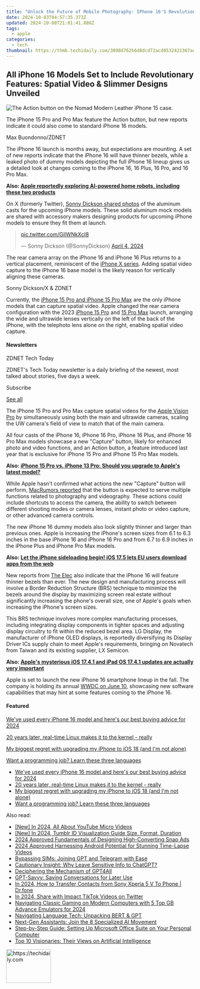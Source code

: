 ```yaml
---
title: "Unlock the Future of Mobile Photography: IPhone 16'S Revolutionary Spatial Video & Slimmer Design - Insights"
date: 2024-10-03T04:57:35.373Z
updated: 2024-10-08T21:01:41.886Z
tags:
  - apple
categories:
  - tech
thumbnail: https://thmb.techidaily.com/3098d762b6d8dcd72acd0532421367ade2e95fba7b5406862c612e4d87ad3713.png
---
```


## All iPhone 16 Models Set to Include Revolutionary Features: Spatial Video & Slimmer Designs Unveiled

![The Action button on the Nomad Modern Leather iPhone 15 case.](https://www.zdnet.com/a/img/resize/f7fb85752b970dfe982ddeb209984485bfbea44d/2023/11/16/c686669e-c2b9-40a0-a29a-5a5498886a01/nomad-modern-leather-iphone-15-pro-case-zdnet.jpg?auto=webp&width=1280)

The iPhone 15 Pro and Pro Max feature the Action button, but new reports indicate it could also come to standard iPhone 16 models.

Max Buondonno/ZDNET

The iPhone 16 launch is months away, but expectations are mounting. A set of new reports indicate that the iPhone 16 will have thinner bezels, while a leaked photo of dummy models depicting the full iPhone 16 lineup gives us a detailed look at changes coming to the iPhone 16, 16 Plus, 16 Pro, and 16 Pro Max.

**Also: [Apple reportedly exploring AI-powered home robots, including these two products](https://www.zdnet.com/article/apple-reportedly-exploring-ai-powered-home-robots-including-these-two-products/)**

On X (formerly Twitter), [Sonny Dickson shared photos](https://x.com/SonnyDickson/status/1775704247348412559?s=20) of the aluminum casts for the upcoming iPhone models. These solid aluminum mock models are shared with accessory makers designing products for upcoming iPhone models to ensure they fit them at launch. 

> [pic.twitter.com/GiIWNkXcI8](https://t.co/GiIWNkXcI8)
> 
> — Sonny Dickson (@SonnyDickson) [April 4, 2024](https://twitter.com/SonnyDickson/status/1775704247348412559?ref%5Fsrc=twsrc^tfw)

The rear camera array on the iPhone 16 and iPhone 16 Plus returns to a vertical placement, reminiscent of the [iPhone X series](https://shop-links.co/link/?url=https%3A%2F%2Fwww.bestbuy.com%2Fsite%2Fapple-pre-owned-iphone-xs-64gb-unlocked-space-gray%2F6522700.p%3FskuId%3D6522700&publisher_slug=itechdaily19598&exclusive=1). Adding spatial video capture to the iPhone 16 base model is the likely reason for vertically aligning these cameras. 

Sonny Dickson/X & ZDNET

Currently, the [iPhone 15 Pro and iPhone 15 Pro Max](https://www.zdnet.com/article/iphone-15-pro-review/) are the only iPhone models that can capture spatial video. Apple changed the rear camera configuration with the 2023 [iPhone 15 Pro](https://shop-links.co/link/?url=https%3A%2F%2Fwww.bestbuy.com%2Fsite%2Fapple-iphone-15-pro-256gb-natural-titanium-at-t%2F6525410.p%3FskuId%3D6525410&publisher_slug=itechdaily19598&exclusive=1) and [15 Pro Max](https://shop-links.co/link/?url=https%3A%2F%2Fwww.bestbuy.com%2Fsite%2Fapple-iphone-15-pro-max-256gb-blue-titanium-at-t%2F6525424.p%3FskuId%3D6525424&publisher_slug=itechdaily19598&exclusive=1) launch, arranging the wide and ultrawide lenses vertically on the left of the back of the iPhone, with the telephoto lens alone on the right, enabling spatial video capture. 

#### Newsletters

ZDNET Tech Today

ZDNET's Tech Today newsletter is a daily briefing of the newest, most talked about stories, five days a week.

 Subscribe

[See all](https://www.zdnet.com/newsletters/)

The iPhone 15 Pro and Pro Max capture spatial videos for the [Apple Vision Pro](https://www.zdnet.com/article/apple-vision-pro-review/) by simultaneously using both the main and ultrawide cameras, scaling the UW camera's field of view to match that of the main camera. 

All four casts of the iPhone 16, iPhone 16 Pro, iPhone 16 Plus, and iPhone 16 Pro Max models showcase a new "Capture" button, likely for enhanced photo and video functions, and an Action button, a feature introduced last year that is exclusive for iPhone 15 Pro and iPhone 15 Pro Max models. 

**Also: [iPhone 15 Pro vs. iPhone 13 Pro: Should you upgrade to Apple's latest model?](https://www.zdnet.com/article/iphone-15-pro-vs-iphone-13-pro-should-you-upgrade-to-apples-latest-model/)**

While Apple hasn't confirmed what actions the new "Capture" button will perform, [MacRumors reported](https://www.macrumors.com/2024/04/04/iphone-16-design-showcased-by-dummy-models/) that the button is expected to serve multiple functions related to photography and videography. These actions could include shortcuts to access the camera, the ability to switch between different shooting modes or camera lenses, instant photo or video capture, or other advanced camera controls. 

The new iPhone 16 dummy models also look slightly thinner and larger than previous ones. Apple is increasing the iPhone's screen sizes from 6.1 to 6.3 inches in the base iPhone 16 and iPhone 16 Pro and from 6.7 to 6.9 inches in the iPhone Plus and iPhone Pro Max models. 

**Also: [Let the iPhone sideloading begin! iOS 17.5 lets EU users download apps from the web](https://www.zdnet.com/article/let-the-iphone-sideloading-begin-ios-17-5-lets-eu-users-download-apps-from-the-web/)**

New reports from [The Elec](https://www.thelec.kr/news/articleView.html?idxno=27023) also indicate that the iPhone 16 will feature thinner bezels than ever. The new design and manufacturing process will involve a Border Reduction Structure (BRS) technique to minimize the bezels around the display by maximizing screen real estate without significantly increasing the phone's overall size, one of Apple's goals when increasing the iPhone's screen sizes. 

This BRS technique involves more complex manufacturing processes, including integrating display components in tighter spaces and adjusting display circuitry to fit within the reduced bezel area. LG Display, the manufacturer of iPhone OLED displays, is reportedly diversifying its Display Driver ICs supply chain to meet Apple's requirements, bringing on Novatech from Taiwan and its existing supplier, LX Semicon. 

**Also: [Apple's mysterious iOS 17.4.1 and iPad OS 17.4.1 updates are actually very important](https://www.zdnet.com/article/apples-mysterious-ios-17-4-1-and-ipad-os-17-4-1-updates-are-actually-very-important/)**

Apple is set to launch the new iPhone 16 smartphone lineup in the fall. The company is holding its annual [WWDC on June 10](https://www.zdnet.com/article/apple-confirms-wwdc-2024-for-june-10-will-ai-steal-the-show/), showcasing new software capabilities that may hint at some features coming to the iPhone 16\. 

#### Featured

[We've used every iPhone 16 model and here's our best buying advice for 2024](https://www.zdnet.com/article/iphone-16-pro-max-buying-advice-2024/ "We've used every iPhone 16 model and here's our best buying advice for 2024")

[20 years later, real-time Linux makes it to the kernel - really](https://www.zdnet.com/article/20-years-later-real-time-linux-makes-it-to-the-kernel-really/ "20 years later, real-time Linux makes it to the kernel - really")

[My biggest regret with upgrading my iPhone to iOS 18 (and I'm not alone)](https://www.zdnet.com/article/my-biggest-regret-with-upgrading-my-iphone-to-ios-18-and-im-not-alone/ "My biggest regret with upgrading my iPhone to iOS 18 (and I'm not alone)")

[Want a programming job? Learn these three languages](https://www.zdnet.com/article/want-a-programming-job-learn-these-three-languages/ "Want a programming job? Learn these three languages")

* [We've used every iPhone 16 model and here's our best buying advice for 2024](https://www.zdnet.com/article/iphone-16-pro-max-buying-advice-2024/ "We've used every iPhone 16 model and here's our best buying advice for 2024")
* [20 years later, real-time Linux makes it to the kernel - really](https://www.zdnet.com/article/20-years-later-real-time-linux-makes-it-to-the-kernel-really/ "20 years later, real-time Linux makes it to the kernel - really")
* [My biggest regret with upgrading my iPhone to iOS 18 (and I'm not alone)](https://www.zdnet.com/article/my-biggest-regret-with-upgrading-my-iphone-to-ios-18-and-im-not-alone/ "My biggest regret with upgrading my iPhone to iOS 18 (and I'm not alone)")
* [Want a programming job? Learn these three languages](https://www.zdnet.com/article/want-a-programming-job-learn-these-three-languages/ "Want a programming job? Learn these three languages")

<ins class="adsbygoogle"
     style="display:block"
     data-ad-format="autorelaxed"
     data-ad-client="ca-pub-7571918770474297"
     data-ad-slot="1223367746"></ins>

<ins class="adsbygoogle"
     style="display:block"
     data-ad-client="ca-pub-7571918770474297"
     data-ad-slot="8358498916"
     data-ad-format="auto"
     data-full-width-responsive="true"></ins>

<span class="atpl-alsoreadstyle">Also read:</span>
<div><ul>
<li><a href="https://facebook-video-footage.techidaily.com/new-in-2024-all-about-youtube-micro-videos/"><u>[New] In 2024, All About YouTube Micro Videos</u></a></li>
<li><a href="https://facebook-videos.techidaily.com/new-in-2024-tumblr-id-visualization-guide-size-format-duration/"><u>[New] In 2024, Tumblr ID Visualization Guide Size, Format, Duration</u></a></li>
<li><a href="https://snapchat-videos.techidaily.com/2024-approved-fundamentals-of-designing-high-converting-snap-ads/"><u>2024 Approved Fundamentals of Designing High-Converting Snap Ads</u></a></li>
<li><a href="https://fox-glue.techidaily.com/2024-approved-harnessing-android-potential-for-stunning-time-lapse-videos/"><u>2024 Approved Harnessing Android Potential for Stunning Time-Lapse Videos</u></a></li>
<li><a href="https://tech-savvy.techidaily.com/bypassing-sims-joining-gpt-and-telegram-with-ease/"><u>Bypassing SIMs: Joining GPT and Telegram with Ease</u></a></li>
<li><a href="https://tech-savvy.techidaily.com/cautionary-insight-why-leave-sensitive-info-to-chatgpt/"><u>Cautionary Insight: Why Leave Sensitive Info to ChatGPT?</u></a></li>
<li><a href="https://tech-savvy.techidaily.com/deciphering-the-mechanism-of-gpt4all/"><u>Deciphering the Mechanism of GPT4All</u></a></li>
<li><a href="https://tech-savvy.techidaily.com/gpt-savvy-saving-conversations-for-later-use/"><u>GPT-Savvy: Saving Conversations for Later Use</u></a></li>
<li><a href="https://android-transfer.techidaily.com/in-2024-how-to-transfer-contacts-from-sony-xperia-5-v-to-phone-drfone-by-drfone-transfer-from-android-transfer-from-android/"><u>In 2024, How to Transfer Contacts from Sony Xperia 5 V To Phone | Dr.fone</u></a></li>
<li><a href="https://twitter-clips.techidaily.com/in-2024-share-with-impact-tiktok-videos-on-twitter/"><u>In 2024, Share with Impact TikTok Videos on Twitter</u></a></li>
<li><a href="https://screen-mirroring-recording.techidaily.com/navigating-classic-gaming-on-modern-computers-with-5-top-gb-advance-emulators-for-2024/"><u>Navigating Classic Gaming on Modern Computers with 5 Top GB Advance Emulators for 2024</u></a></li>
<li><a href="https://tech-savvy.techidaily.com/navigating-language-tech-unpacking-bert-and-gpt/"><u>Navigating Language Tech: Unpacking BERT & GPT</u></a></li>
<li><a href="https://tech-savvy.techidaily.com/next-gen-assistants-join-the-8-specialized-ai-movement/"><u>Next-Gen Assistants: Join the 8 Specialized AI Movement</u></a></li>
<li><a href="https://technical-tips.techidaily.com/step-by-step-guide-setting-up-microsoft-office-suite-on-your-personal-computer/"><u>Step-by-Step Guide: Setting Up Microsoft Office Suite on Your Personal Computer</u></a></li>
<li><a href="https://tech-savvy.techidaily.com/top-10-visionaries-their-views-on-artificial-intelligence/"><u>Top 10 Visionaries: Their Views on Artificial Intelligence</u></a></li>
</ul></div>

<!-- affiliate ads begin -->
<a href="https://aligracehair.sjv.io/c/5597632/2135348/19272" target="_top" id="2135348">
  <img src="//a.impactradius-go.com/display-ad/19272-2135348" border="0" alt="https://techidaily.com" width="120" height="90"/>
</a>
<img height="0" width="0" src="https://aligracehair.sjv.io/i/5597632/2135348/19272" style="position:absolute;visibility:hidden;" border="0" />
<!-- affiliate ads end -->

